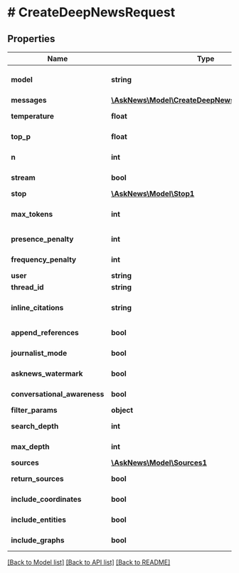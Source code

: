# # CreateDeepNewsRequest

## Properties

Name | Type | Description | Notes
------------ | ------------- | ------------- | -------------
**model** | **string** |  | [optional] [default to 'deepseek']
**messages** | [**\AskNews\Model\CreateDeepNewsRequestMessage[]**](CreateDeepNewsRequestMessage.md) |  |
**temperature** | **float** |  | [optional] [default to 0.9]
**top_p** | **float** |  | [optional] [default to 1.0]
**n** | **int** |  | [optional] [default to 1]
**stream** | **bool** |  | [optional] [default to false]
**stop** | [**\AskNews\Model\Stop1**](Stop1.md) |  | [optional]
**max_tokens** | **int** |  | [optional] [default to 9999]
**presence_penalty** | **int** |  | [optional] [default to 0]
**frequency_penalty** | **int** |  | [optional] [default to 0]
**user** | **string** |  | [optional]
**thread_id** | **string** |  | [optional]
**inline_citations** | **string** |  | [optional] [default to 'markdown_link']
**append_references** | **bool** |  | [optional] [default to true]
**journalist_mode** | **bool** |  | [optional] [default to true]
**asknews_watermark** | **bool** |  | [optional] [default to true]
**conversational_awareness** | **bool** |  | [optional] [default to true]
**filter_params** | **object** |  | [optional]
**search_depth** | **int** |  | [optional] [default to 2]
**max_depth** | **int** |  | [optional] [default to 4]
**sources** | [**\AskNews\Model\Sources1**](Sources1.md) |  | [optional]
**return_sources** | **bool** |  | [optional] [default to true]
**include_coordinates** | **bool** |  | [optional] [default to false]
**include_entities** | **bool** |  | [optional] [default to true]
**include_graphs** | **bool** |  | [optional] [default to false]

[[Back to Model list]](../../README.md#models) [[Back to API list]](../../README.md#endpoints) [[Back to README]](../../README.md)
